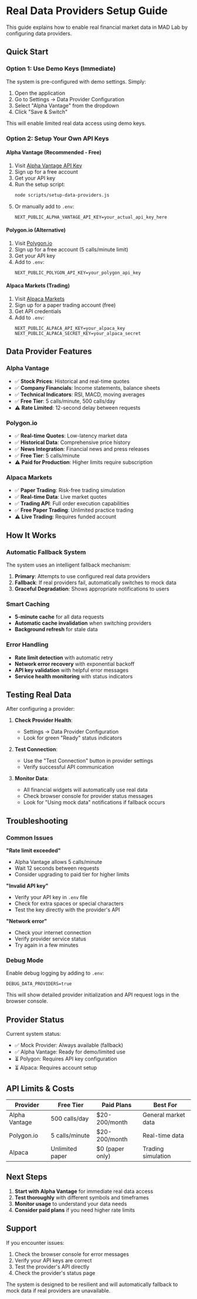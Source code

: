 # Real Data Providers Setup Guide

This guide explains how to enable real financial market data in MAD Lab by configuring data providers.

## Quick Start

### Option 1: Use Demo Keys (Immediate)
The system is pre-configured with demo settings. Simply:

1. Open the application
2. Go to Settings → Data Provider Configuration
3. Select "Alpha Vantage" from the dropdown
4. Click "Save & Switch"

This will enable limited real data access using demo keys.

### Option 2: Setup Your Own API Keys

#### Alpha Vantage (Recommended - Free)
1. Visit [Alpha Vantage API Key](https://www.alphavantage.co/support/#api-key)
2. Sign up for a free account
3. Get your API key
4. Run the setup script:
   ```bash
   node scripts/setup-data-providers.js
   ```
5. Or manually add to `.env`:
   ```
   NEXT_PUBLIC_ALPHA_VANTAGE_API_KEY=your_actual_api_key_here
   ```

#### Polygon.io (Alternative)
1. Visit [Polygon.io](https://polygon.io/)
2. Sign up for a free account (5 calls/minute limit)
3. Get your API key
4. Add to `.env`:
   ```
   NEXT_PUBLIC_POLYGON_API_KEY=your_polygon_api_key
   ```

#### Alpaca Markets (Trading)
1. Visit [Alpaca Markets](https://alpaca.markets/)
2. Sign up for a paper trading account (free)
3. Get API credentials
4. Add to `.env`:
   ```
   NEXT_PUBLIC_ALPACA_API_KEY=your_alpaca_key
   NEXT_PUBLIC_ALPACA_SECRET_KEY=your_alpaca_secret
   ```

## Data Provider Features

### Alpha Vantage
- ✅ **Stock Prices**: Historical and real-time quotes
- ✅ **Company Financials**: Income statements, balance sheets
- ✅ **Technical Indicators**: RSI, MACD, moving averages
- ✅ **Free Tier**: 5 calls/minute, 500 calls/day
- ⚠️ **Rate Limited**: 12-second delay between requests

### Polygon.io
- ✅ **Real-time Quotes**: Low-latency market data
- ✅ **Historical Data**: Comprehensive price history
- ✅ **News Integration**: Financial news and press releases
- ✅ **Free Tier**: 5 calls/minute
- ⚠️ **Paid for Production**: Higher limits require subscription

### Alpaca Markets
- ✅ **Paper Trading**: Risk-free trading simulation
- ✅ **Real-time Data**: Live market quotes
- ✅ **Trading API**: Full order execution capabilities
- ✅ **Free Paper Trading**: Unlimited practice trading
- ⚠️ **Live Trading**: Requires funded account

## How It Works

### Automatic Fallback System
The system uses an intelligent fallback mechanism:

1. **Primary**: Attempts to use configured real data providers
2. **Fallback**: If real providers fail, automatically switches to mock data
3. **Graceful Degradation**: Shows appropriate notifications to users

### Smart Caching
- **5-minute cache** for all data requests
- **Automatic cache invalidation** when switching providers
- **Background refresh** for stale data

### Error Handling
- **Rate limit detection** with automatic retry
- **Network error recovery** with exponential backoff
- **API key validation** with helpful error messages
- **Service health monitoring** with status indicators

## Testing Real Data

After configuring a provider:

1. **Check Provider Health**:
   - Settings → Data Provider Configuration
   - Look for green "Ready" status indicators

2. **Test Connection**:
   - Use the "Test Connection" button in provider settings
   - Verify successful API communication

3. **Monitor Data**:
   - All financial widgets will automatically use real data
   - Check browser console for provider status messages
   - Look for "Using mock data" notifications if fallback occurs

## Troubleshooting

### Common Issues

**"Rate limit exceeded"**
- Alpha Vantage allows 5 calls/minute
- Wait 12 seconds between requests
- Consider upgrading to paid tier for higher limits

**"Invalid API key"**
- Verify your API key in `.env` file
- Check for extra spaces or special characters
- Test the key directly with the provider's API

**"Network error"**
- Check your internet connection
- Verify provider service status
- Try again in a few minutes

### Debug Mode
Enable debug logging by adding to `.env`:
```
DEBUG_DATA_PROVIDERS=true
```

This will show detailed provider initialization and API request logs in the browser console.

## Provider Status

Current system status:
- ✅ Mock Provider: Always available (fallback)
- ✅ Alpha Vantage: Ready for demo/limited use
- ⏳ Polygon: Requires API key configuration
- ⏳ Alpaca: Requires account setup

## API Limits & Costs

| Provider | Free Tier | Paid Plans | Best For |
|----------|-----------|------------|----------|
| Alpha Vantage | 500 calls/day | $20-200/month | General market data |
| Polygon.io | 5 calls/minute | $20-200/month | Real-time data |
| Alpaca | Unlimited paper | $0 (paper only) | Trading simulation |

## Next Steps

1. **Start with Alpha Vantage** for immediate real data access
2. **Test thoroughly** with different symbols and timeframes
3. **Monitor usage** to understand your data needs
4. **Consider paid plans** if you need higher rate limits

## Support

If you encounter issues:
1. Check the browser console for error messages
2. Verify your API keys are correct
3. Test the provider's API directly
4. Check the provider's status page

The system is designed to be resilient and will automatically fallback to mock data if real providers are unavailable.